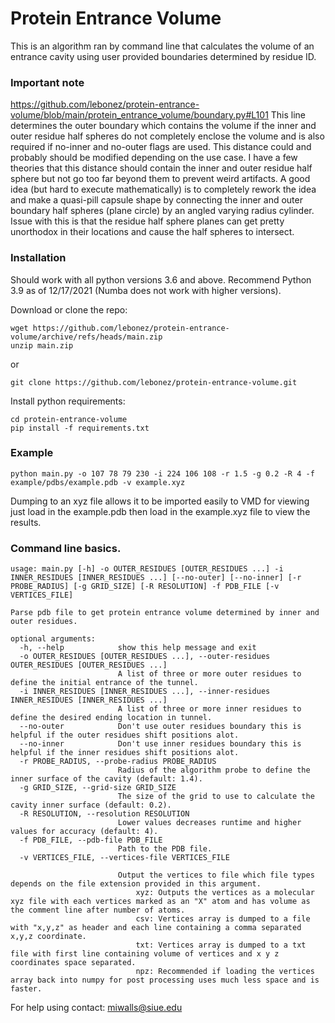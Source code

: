 # Protein Entrance Volume

This is an algorithm ran by command line that calculates the volume of an entrance cavity using user provided boundaries determined by residue ID.

### Important note

https://github.com/lebonez/protein-entrance-volume/blob/main/protein_entrance_volume/boundary.py#L101
This line determines the outer boundary which contains the volume if the inner and outer residue half spheres do not
completely enclose the volume and is also required if no-inner and no-outer flags are used.
This distance could and probably should be modified depending on the use case. I have a few theories that this distance
should contain the inner and outer residue half sphere but not go too far beyond them to prevent weird artifacts.
A good idea (but hard to execute mathematically) is to completely rework the idea and make a quasi-pill capsule shape by connecting the
inner and outer boundary half spheres (plane circle) by an angled varying radius cylinder. Issue with this is that the residue half sphere planes
can get pretty unorthodox in their locations and cause the half spheres to intersect.

### Installation
Should work with all python versions 3.6 and above. Recommend Python 3.9 as of 12/17/2021 (Numba does not work with higher versions).

Download or clone the repo:

```
wget https://github.com/lebonez/protein-entrance-volume/archive/refs/heads/main.zip
unzip main.zip
```

or

```
git clone https://github.com/lebonez/protein-entrance-volume.git
```

Install python requirements:

```
cd protein-entrance-volume
pip install -f requirements.txt
```

### Example
```
python main.py -o 107 78 79 230 -i 224 106 108 -r 1.5 -g 0.2 -R 4 -f example/pdbs/example.pdb -v example.xyz
```
Dumping to an xyz file allows it to be imported easily to VMD for viewing just load in the example.pdb
then load in the example.xyz file to view the results.

### Command line basics.

```
usage: main.py [-h] -o OUTER_RESIDUES [OUTER_RESIDUES ...] -i INNER_RESIDUES [INNER_RESIDUES ...] [--no-outer] [--no-inner] [-r PROBE_RADIUS] [-g GRID_SIZE] [-R RESOLUTION] -f PDB_FILE [-v VERTICES_FILE]

Parse pdb file to get protein entrance volume determined by inner and outer residues.

optional arguments:
  -h, --help            show this help message and exit
  -o OUTER_RESIDUES [OUTER_RESIDUES ...], --outer-residues OUTER_RESIDUES [OUTER_RESIDUES ...]
                        A list of three or more outer residues to define the initial entrance of the tunnel.
  -i INNER_RESIDUES [INNER_RESIDUES ...], --inner-residues INNER_RESIDUES [INNER_RESIDUES ...]
                        A list of three or more inner residues to define the desired ending location in tunnel.
  --no-outer            Don't use outer residues boundary this is helpful if the outer residues shift positions alot.
  --no-inner            Don't use inner residues boundary this is helpful if the inner residues shift positions alot.
  -r PROBE_RADIUS, --probe-radius PROBE_RADIUS
                        Radius of the algorithm probe to define the inner surface of the cavity (default: 1.4).
  -g GRID_SIZE, --grid-size GRID_SIZE
                        The size of the grid to use to calculate the cavity inner surface (default: 0.2).
  -R RESOLUTION, --resolution RESOLUTION
                        Lower values decreases runtime and higher values for accuracy (default: 4).
  -f PDB_FILE, --pdb-file PDB_FILE
                        Path to the PDB file.
  -v VERTICES_FILE, --vertices-file VERTICES_FILE

                        Output the vertices to file which file types depends on the file extension provided in this argument.
                            xyz: Outputs the vertices as a molecular xyz file with each vertices marked as an "X" atom and has volume as the comment line after number of atoms.
                            csv: Vertices array is dumped to a file with "x,y,z" as header and each line containing a comma separated x,y,z coordinate.
                            txt: Vertices array is dumped to a txt file with first line containing volume of vertices and x y z coordinates space separated.
                            npz: Recommended if loading the vertices array back into numpy for post processing uses much less space and is faster.
```

For help using contact: miwalls@siue.edu

